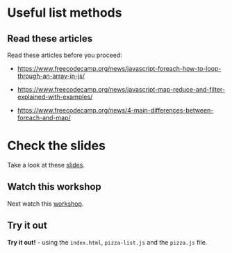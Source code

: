 # Useful list methods

## Read these articles

Read these articles before you proceed:

* https://www.freecodecamp.org/news/javascript-foreach-how-to-loop-through-an-array-in-js/

* https://www.freecodecamp.org/news/javascript-map-reduce-and-filter-explained-with-examples/

* https://www.freecodecamp.org/news/4-main-differences-between-foreach-and-map/

# Check the slides

Take a look at these [slides](https://codex-academy.github.io/pizza-list/slides.html).

## Watch this workshop

Next watch this [workshop](https://youtu.be/D9r5-j2viA8).

## Try it out

**Try it out!** - using the `index.html`, `pizza-list.js` and the `pizza.js` file.
